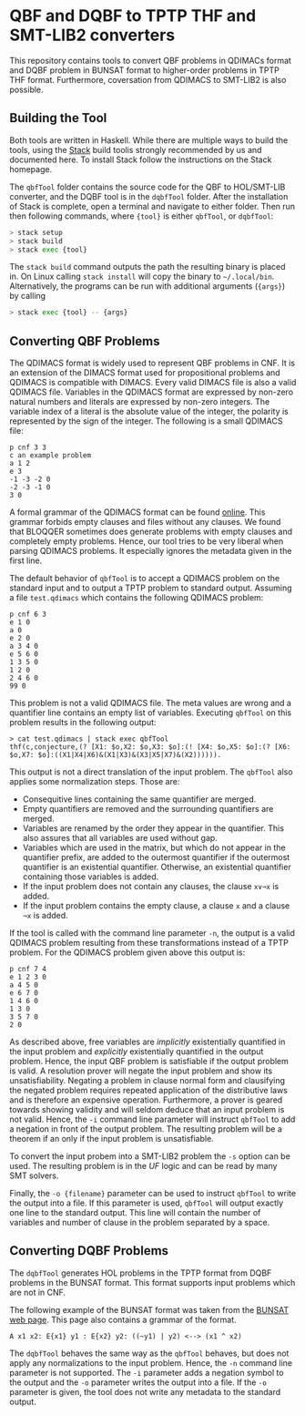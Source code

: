 # QBF and DQBF to TPTP THF and SMT-LIB2 converters 

This repository contains tools to convert QBF problems in QDIMACs format
and DQBF problem in BUNSAT format to higher-order problems in TPTP THF
format. Furthermore, coversation from QDIMACS to SMT-LIB2 is also possible.

## Building the Tool
Both tools are written in Haskell. While there are multiple ways to build the
tools, using the [Stack](https://haskellstack.org) build toolis strongly
recommended by us and documented here. To install Stack follow the
instructions on the Stack homepage.

The `qbfTool` folder contains the source code for the QBF to
HOL/SMT-LIB converter, and the DQBF tool is in the `dqbfTool` folder.
After the installation of Stack is complete, open a terminal and navigate to
either folder. Then run then following commands, where `{tool}` is
either `qbfTool`, or `dqbfTool`:

```bash
> stack setup
> stack build
> stack exec {tool}
```

The `stack build` command outputs the path the resulting binary is
placed in. On Linux calling `stack install` will copy the
binary to `~/.local/bin`. Alternatively, the programs can be run
with additional arguments (`{args}`) by calling

```bash
> stack exec {tool} -- {args}
```

## Converting QBF Problems

The QDIMACS format is widely used to represent QBF problems in CNF. It is an
extension of the DIMACS format used for propositional problems and QDIMACS is
compatible with DIMACS. Every valid DIMACS file is also a valid QDIMACS file.
Variables in the QDIMACS format are expressed by non-zero natural numbers and
literals are expressed by non-zero integers. The variable index of a literal
is the absolute value of the integer, the polarity is represented by the sign
of the integer. The following is a small QDIMACS file:

```
p cnf 3 3
c an example problem
a 1 2
e 3
-1 -3 -2 0
-2 -3 -1 0
3 0
```

A formal grammar of the QDIMACS format can be found
[online](http://www.qbflib.org/qdimacs.html). This grammar forbids empty
clauses and files without any clauses. We found that BLOQQER sometimes does
generate problems with empty clauses and completely empty problems. Hence,
our tool tries to be very liberal when parsing QDIMACS problems. It
especially ignores the metadata given in the first line.

The default behavior of `qbfTool` is to accept a QDIMACS problem
on the standard input and to output a TPTP problem to standard output.
Assuming a file `test.qdimacs` which contains the following
QDIMACS problem:

```
p cnf 6 3
e 1 0
a 0
e 2 0
a 3 4 0
e 5 6 0
1 3 5 0
1 2 0
2 4 6 0
99 0
```

This problem is not a valid QDIMACS file. The meta values are wrong and a
quantifier line contains an empty list of variables. Executing `qbfTool`
on this problem results in the following output:

```
> cat test.qdimacs | stack exec qbfTool
thf(c,conjecture,(? [X1: $o,X2: $o,X3: $o]:(! [X4: $o,X5: $o]:(? [X6: $o,X7: $o]:((X1|X4|X6)&(X1|X3)&(X3|X5|X7)&(X2)))))).
```

This output is not a direct translation of the input problem. The `qbfTool`
also applies some normalization steps. Those are:

- Consequitive lines containing the same quantifier are merged.
- Empty quantifiers are removed and the surrounding quantifiers are merged.
- Variables are renamed by the order they appear in the quantifier. This also
   assures that all variables are used without gap.
- Variables which are used in the matrix, but which do not appear in the
quantifier prefix, are added to the outermost quantifier if the outermost
quantifier is an existential quantifier. Otherwise, an existential quantifier
containing those variables is added.
- If the input problem does not contain any clauses, the clause
  `x∨¬x` is added. 
- If the input problem contains the
empty clause, a clause `x` and a clause `¬x` is added.

If the tool is called with the command line parameter `-n`, the output is a
valid QDIMACS problem resulting from these transformations instead of a TPTP
problem. For the QDIMACS problem given above this output is:

```
p cnf 7 4
e 1 2 3 0
a 4 5 0
e 6 7 0
1 4 6 0
1 3 0
3 5 7 0
2 0
```

As described above, free variables are *implicitly* existentially quantified
in the input problem and *explicitly* existentially quantified in the output
problem. Hence, the input QBF problem is satisfiable if the output problem is
valid. A resolution prover will negate the input problem and show its
unsatisfiability. Negating a problem in clause normal form and clausifying
the negated problem requires repeated application of the distributive laws
and is therefore an expensive operation. Furthermore, a prover is geared
towards showing validity and will seldom deduce that an input problem is not
valid. Hence, the `-i` command line parameter will instruct `qbfTool`
to add a negation in front of the output problem. The resulting problem will
be a theorem if an only if the input problem is unsatisfiable.

To convert the input probem into a SMT-LIB2 problem the `-s` option can 
be used. The resulting problem is in the *UF* logic and can be read by
many SMT solvers.

Finally, the `-o {filename}` parameter can be used to instruct `qbfTool` to
write the output into a file. If this parameter is used, `qbfTool` will
output exactly one line to the standard output. This line will contain the
number of variables and number of clause in the problem separated by a space.

## Converting DQBF Problems

The `dqbfTool` generates HOL problems in the TPTP format from DQBF problems
in the BUNSAT format. This format supports input problems which are not in
CNF.

The following example of the BUNSAT format was taken from the [BUNSAT web
page](https://www.react.uni-saarland.de/tools/bunsat/). This page also
contains a grammar of the format.

```
A x1 x2: E{x1} y1 : E{x2} y2: ((~y1) | y2) <--> (x1 ^ x2)
```

The `dqbfTool` behaves the same way as the `qbfTool` behaves, but does not
apply any normalizations to the input problem. Hence, the `-n` command line
parameter is not supported. The `-i` parameter adds a negation symbol to the
output and the `-o` parameter writes the output into a file. If the `-o`
parameter is given, the tool does not write any metadata to the standard
output.
